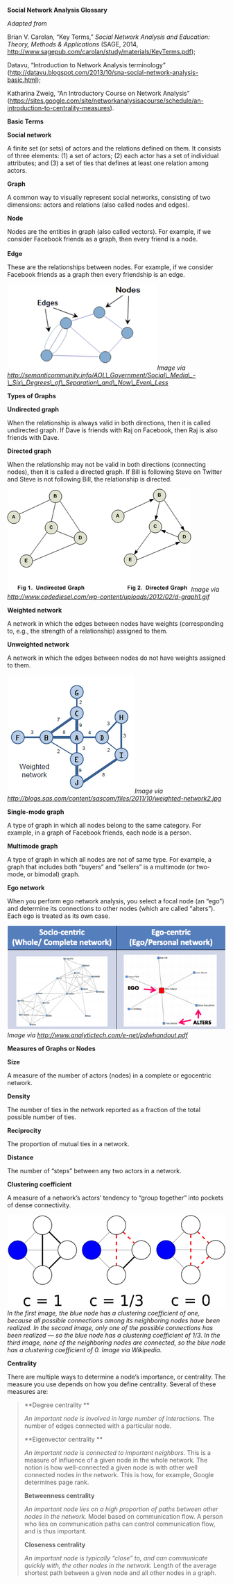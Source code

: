 **Social Network Analysis Glossary**

*Adapted from*

Brian V. Carolan, “Key Terms,” *Social Network Analysis and Education:
Theory, Methods & Applications* (SAGE, 2014,
http://www.sagepub.com/carolan/study/materials/KeyTerms.pdf);

Datavu, “Introduction to Network Analysis terminology”
(<http://datavu.blogspot.com/2013/10/sna-social-network-analysis-basic.html>);

Katharina Zweig, “An Introductory Course on Network Analysis”
(<https://sites.google.com/site/networkanalysisacourse/schedule/an-introduction-to-centrality-measures>).

**Basic Terms**

**Social network**

A finite set (or sets) of actors and the relations defined on them. It
consists of three elements: (1) a set of actors; (2) each actor has a
set of individual attributes; and (3) a set of ties that defines at
least one relation among actors.

**Graph**

A common way to visually represent social networks, consisting of two
dimensions: actors and relations (also called nodes and edges).

**Node**

Nodes are the entities in graph (also called vectors). For example, if
we consider Facebook friends as a graph, then every friend is a node. \
\
**Edge**

These are the relationships between nodes. For example, if we consider
Facebook friends as a graph then every friendship is an edge.

![](-imgs/media/image1.png)*Image via
http://semanticommunity.info/AOL\_Government/Social\_Media\_-\_Six\_Degrees\_of\_Separation\_and\_Now\_Even\_Less*


**Types of Graphs**

**Undirected graph**

When the relationship is always valid in both directions, then it is
called undirected graph. If Dave is friends with Raj on Facebook, then
Raj is also friends with Dave.

**Directed graph**

When the relationship may not be valid in both directions (connecting
nodes), then it is called a directed graph. If Bill is following Steve
on Twitter and Steve is not following Bill, the relationship is
directed.

![](-imgs/media/image2.gif)*Image via
http://www.codediesel.com/wp-content/uploads/2012/02/d-graph1.gif*

**Weighted network**

A network in which the edges between nodes have weights (corresponding
to, e.g., the strength of a relationship) assigned to them.

**Unweighted network**

A network in which the edges between nodes do not have weights assigned
to them.

![](-imgs/media/image3.jpeg)*Image via
http://blogs.sas.com/content/sascom/files/2011/10/weighted-network2.jpg*

**Single-mode graph**

A type of graph in which all nodes belong to the same category. For
example, in a graph of Facebook friends, each node is a person.

**Multimode graph**

A type of graph in which all nodes are not of same type. For example, a
graph that includes both “buyers” and “sellers” is a multimode (or
two-mode, or bimodal) graph.

**Ego network**

When you perform ego network analysis, you select a focal node (an
“ego”) and determine its connections to other nodes (which are called
“alters”). Each ego is treated as its own case.

![](-imgs/media/image4.png)*Image via
http://www.analytictech.com/e-net/pdwhandout.pdf*

**Measures of Graphs or Nodes**

**Size**

A measure of the number of actors (nodes) in a complete or egocentric
network.

**Density**

The number of ties in the network reported as a fraction of the total
possible number of ties.

**Reciprocity**

The proportion of mutual ties in a network.

**Distance**

The number of “steps” between any two actors in a network.

**Clustering coefficient**

A measure of a network’s actors’ tendency to “group together” into
pockets of dense connectivity.

![](-imgs/media/image5.png)*In the first image, the blue node has a
clustering coefficient of one, because all possible connections among
its neighboring nodes have been realized. In the second image, only one
of the possible connections has been realized — so the blue node has a
clustering coefficient of 1/3. In the third image, none of the
neighboring nodes are connected, so the blue node has a clustering
coefficient of 0. Image via Wikipedia.*

**Centrality**

There are multiple ways to determine a node’s importance, or centrality.
The measure you use depends on how you define centrality. Several of
these measures are:

> **Degree centrality **
>
> *An important node is involved in large number of interactions.* The
> number of edges connected with a particular node.
>
> **Eigenvector centrality **
>
> *An important node is connected to important neighbors.* This is a
> measure of influence of a given node in the whole network. The notion
> is how well-connected a given node is with other well connected nodes
> in the network. This is how, for example, Google determines page rank.
>
> **Betweenness centrality**
>
> *An important node lies on a high proportion of paths between other
> nodes in the network.* Model based on communication flow. A person who
> lies on communication paths can control communication flow, and is
> thus important.
>
> **Closeness centrality**
>
> *An important node is typically “close” to, and can communicate
> quickly with, the other* *nodes in the network.* Length of the average
> shortest path between a given node and all other nodes in a graph.
